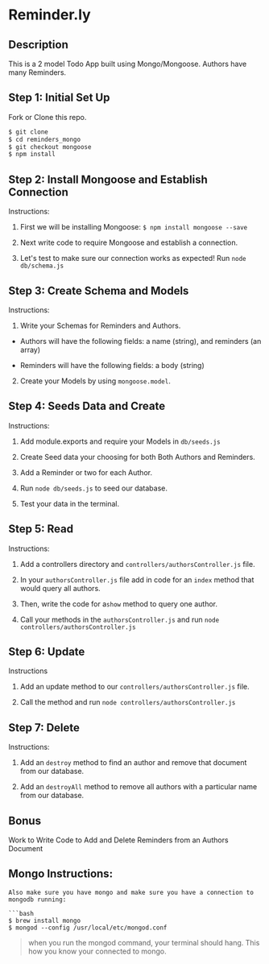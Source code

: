 # Reminder.ly

## Description
This is a 2 model Todo App built using Mongo/Mongoose. Authors have many Reminders.

## Step 1: Initial Set Up

Fork or Clone this repo.

```bash
$ git clone
$ cd reminders_mongo
$ git checkout mongoose
$ npm install
```

## Step 2: Install Mongoose and Establish Connection

Instructions:

1. First we will be installing Mongoose: `$ npm install mongoose --save`

2. Next write code to require Mongoose and establish a connection.

3. Let's test to make sure our connection works as expected! Run `node db/schema.js`


## Step 3: Create Schema and Models


Instructions:

1. Write your Schemas for Reminders and Authors.

  * Authors will have the following fields: a name (string), and reminders (an array)

  * Reminders will have the following fields: a body (string)

2. Create your Models by using `mongoose.model`.


## Step 4: Seeds Data and Create


Instructions:

1. Add module.exports and require your Models in `db/seeds.js`

2. Create Seed data your choosing for both Both Authors and Reminders.

3. Add a Reminder or two for each Author.

4. Run `node db/seeds.js` to seed our database.

4. Test your data in the terminal.


## Step 5: Read


Instructions:

1. Add a controllers directory and `controllers/authorsController.js` file.

2. In your `authorsController.js` file add in code for an `index` method that would query all authors.

3. Then, write the code for a`show` method to query one author.

4. Call your methods in the `authorsController.js` and run `node controllers/authorsController.js`


## Step 6: Update


Instructions

1. Add an update method to our `controllers/authorsController.js` file.

2. Call the method and run `node controllers/authorsController.js`


## Step 7: Delete

Instructions:

1. Add an `destroy` method to find an author and remove that document from our database.

2. Add an `destroyAll` method to remove all authors with a particular name from our database.


## Bonus

Work to Write Code to Add and Delete Reminders from an Authors Document


## Mongo Instructions:
```
Also make sure you have mongo and make sure you have a connection to mongodb running:

```bash
$ brew install mongo
$ mongod --config /usr/local/etc/mongod.conf
```
> when you run the mongod command, your terminal should hang. This how you know your connected to mongo.
```
